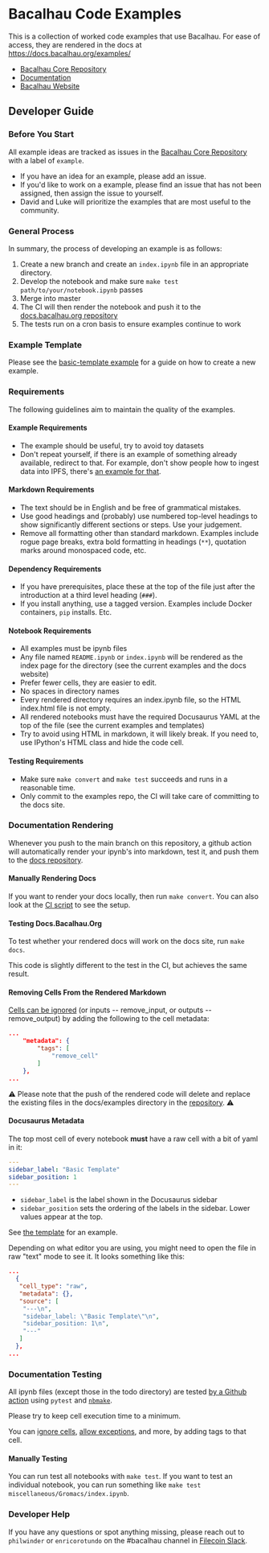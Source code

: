 # Bacalhau Code Examples

This is a collection of worked code examples that use Bacalhau.
For ease of access, they are rendered in the docs at https://docs.bacalhau.org/examples/

* [Bacalhau Core Repository](https://github.com/filecoin-project/bacalhau)
* [Documentation](https://docs.bacalhau.org/)
* [Bacalhau Website](https://www.bacalhau.org/)

## Developer Guide

### Before You Start

All example ideas are tracked as issues in the [Bacalhau Core Repository](https://github.com/filecoin-project/bacalhau/issues?q=is%3Aopen+is%3Aissue+label%3Aexample) with a label of `example`. 

* If you have an idea for an example, please add an issue.
* If you'd like to work on a example, please find an issue that has not been assigned, then assign the issue to yourself.
* David and Luke will prioritize the examples that are most useful to the community.

### General Process

In summary, the process of developing an example is as follows:

1. Create a new branch and create an `index.ipynb` file in an appropriate directory.
2. Develop the notebook and make sure `make test path/to/your/notebook.ipynb` passes
3. Merge into master
4. The CI will then render the notebook and push it to the [docs.bacalhau.org repository](https://github.com/bacalhau-project/docs.bacalhau.org/)
5. The tests run on a cron basis to ensure examples continue to work 

### Example Template

Please see the [basic-template example](templates/basic-template) for a guide on how to create a new example.

### Requirements

The following guidelines aim to maintain the quality of the examples.

#### Example Requirements

* The example should be useful, try to avoid toy datasets
* Don't repeat yourself, if there is an example of something already available, redirect to that. For example, don't show people how to ingest data into IPFS, there's [an example for that](data-ingestion).

#### Markdown Requirements

* The text should be in English and be free of grammatical mistakes.
* Use good headings and (probably) use numbered top-level headings to show significantly different sections or steps. Use your judgement.
* Remove all formatting other than standard markdown. Examples include rogue page breaks, extra bold formatting in headings (`**`), quotation marks around monospaced code, etc.

#### Dependency Requirements

* If you have prerequisites, place these at the top of the file just after the introduction at a third level heading (`###`).
* If you install anything, use a tagged version. Examples include Docker containers, `pip` installs. Etc.

#### Notebook Requirements

* All examples must be ipynb files
* Any file named `README.ipynb` or `index.ipynb` will be rendered as the index page for the directory (see the current examples and the docs website)
* Prefer fewer cells, they are easier to edit.
* No spaces in directory names
* Every rendered directory requires an index.ipynb file, so the HTML index.html file is not empty.
* All rendered notebooks must have the required Docusaurus YAML at the top of the file (see the current examples and templates)
* Try to avoid using HTML in markdown, it will likely break. If you need to, use IPython's HTML class and hide the code cell.

#### Testing Requirements

* Make sure `make convert` and `make test` succeeds and runs in a reasonable time.
* Only commit to the examples repo, the CI will take care of committing to the docs site.

### Documentation Rendering

Whenever you push to the main branch on this repository, a github action will automatically render your ipynb's into markdown, test it, and push them to the [docs repository](https://github.com/bacalhau-project/docs.bacalhau.org/).

#### Manually Rendering Docs

If you want to render your docs locally, then run `make convert`. You can also look at the [CI script](.github/workflows/publish.yaml) to see the setup.

#### Testing Docs.Bacalhau.Org

To test whether your rendered docs will work on the docs site, run `make docs`.

This code is slightly different to the test in the CI, but achieves the same result.

#### Removing Cells From the Rendered Markdown

[Cells can be ignored](https://github.com/treebeardtech/nbmake#ignore-a-code-cell) (or inputs -- remove_input, or outputs -- remove_output) by adding the following to the cell metadata:

```json
...
    "metadata": {
        "tags": [
            "remove_cell"
        ]
    },
...
```

:warning: Please note that the push of the rendered code will delete and replace the existing files in the docs/examples directory in the [repository](https://github.com/bacalhau-project/docs.bacalhau.org). :warning: 

#### Docusaurus Metadata

The top most cell of every notebook **must** have a raw cell with a bit of yaml in it:

```yaml
---
sidebar_label: "Basic Template"
sidebar_position: 1
---
```

* `sidebar_label` is the label shown in the Docusaurus sidebar
* `sidebar_position` sets the ordering of the labels in the sidebar. Lower values appear at the top.

See [the template](templates/basic-template/index.ipynb) for an example.

Depending on what editor you are using, you might need to open the file in raw "text" mode to see it. It looks something like this:

```json
...
  {
   "cell_type": "raw",
   "metadata": {},
   "source": [
    "---\n",
    "sidebar_label: \"Basic Template\"\n",
    "sidebar_position: 1\n",
    "---"
   ]
  },
...
```

### Documentation Testing

All ipynb files (except those in the todo directory) are tested [by a Github action](.github/workflows/test.yaml) using `pytest` and [`nbmake`](https://github.com/treebeardtech/nbmake).

Please try to keep cell execution time to a minimum.

You can [ignore cells](https://github.com/treebeardtech/nbmake#ignore-a-code-cell), [allow exceptions](https://github.com/treebeardtech/nbmake#allow-a-cell-to-throw-an-exception), and more, by adding tags to that cell.

#### Manually Testing

You can run test all notebooks with `make test`. If you want to test an individual notebook, you can run something like `make test miscellaneous/Gromacs/index.ipynb`.

### Developer Help

If you have any questions or spot anything missing, please reach out to `philwinder` or `enricorotundo` on the #bacalhau channel in [Filecoin Slack](https://filecoin.io/slack).

